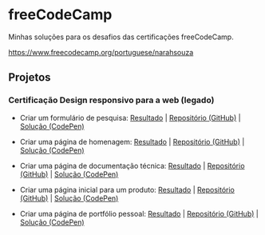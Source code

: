# freeCodeCamp
Minhas soluções para os desafios das certificações freeCodeCamp.

https://www.freecodecamp.org/portuguese/narahsouza

## Projetos

### Certificação Design responsivo para a web (legado)

- Criar um formulário de pesquisa: [Resultado](https://narahsouza.github.io/SurveyForm/) | [Repositório (GitHub)](https://github.com/narahsouza/SurveyForm) | [Solução (CodePen)](https://codepen.io/narahsouza/pen/ZEJKvbm)  

- Criar uma página de homenagem: [Resultado](https://narahsouza.github.io/TributePage/) | [Repositório (GitHub)](https://github.com/narahsouza/TributePage) | [Solução (CodePen)](https://codepen.io/narahsouza/pen/PoKzOoQ)  

- Criar uma página de documentação técnica: [Resultado](https://narahsouza.github.io/DocumentationPage/) | [Repositório (GitHub)](https://github.com/narahsouza/DocumentationPage) | [Solução (CodePen)](https://codepen.io/narahsouza/pen/bGrLvGr)  

- Criar uma página inicial para um produto: [Resultado](https://narahsouza.github.io/ProductLandingPage/) | [Repositório (GitHub)](https://github.com/narahsouza/ProductLandingPage) | [Solução (CodePen)](https://codepen.io/narahsouza/pen/RwZQMwa)  

- Criar uma página de portfólio pessoal: [Resultado](https://narahsouza.github.io/PersonalPortfolio/) | [Repositório (GitHub)](https://github.com/narahsouza/PersonalPortfolio) | [Solução (CodePen)](https://codepen.io/narahsouza/full/MWvQVWB)


